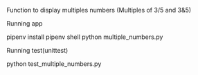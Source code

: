 Function to display multiples numbers (Multiples of 3/5 and 3&5)



Running app

pipenv install
pipenv shell
python multiple_numbers.py



Running test(unittest)

python test_multiple_numbers.py
